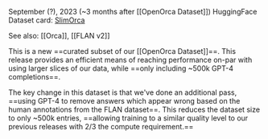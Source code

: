 September (?), 2023  (~3 months after [[OpenOrca Dataset]])
HuggingFace Dataset card: [SlimOrca](https://huggingface.co/datasets/Open-Orca/SlimOrca)

See also: [[Orca]], [[FLAN v2]]

This is a new ==curated subset of our [[OpenOrca Dataset]]==. This release provides an efficient means of reaching performance on-par with using larger slices of our data, while ==only including ~500k GPT-4 completions==.

The key change in this dataset is that we've done an additional pass, ==using GPT-4 to remove answers which appear wrong based on the human annotations from the FLAN dataset==. This reduces the dataset size to only ~500k entries, ==allowing training to a similar quality level to our previous releases with 2/3 the compute requirement.==


